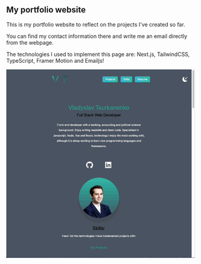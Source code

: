 ## My portfolio website

This is my portfolio website to reflect on the projects I've created so far.

You can find my contact information there and write me an email directly from the webpage.

The technologies I used to implement this page are: Next.js, TailwindCSS, TypeScript, Framer Motion and Emailjs!

<img src="./public/portfoliopage.gif" width="500px"/>
